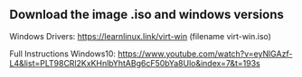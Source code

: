 ## Download the image .iso and windows versions

Windows Drivers: https://learnlinux.link/virt-win (filename virt-win.iso)

Full Instructions
Windows10: https://www.youtube.com/watch?v=eyNlGAzf-L4&list=PLT98CRl2KxKHnlbYhtABg6cF50bYa8Ulo&index=7&t=193s 